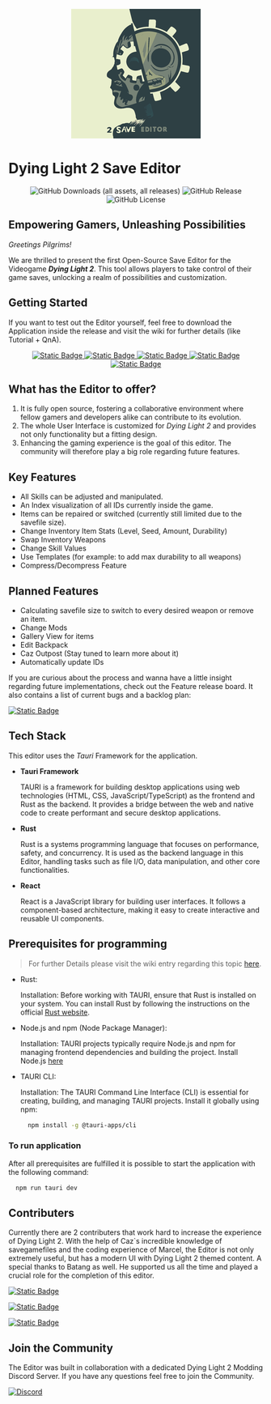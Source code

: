 <p align="center">
  <img alt="Logo" src="./savegame-editor/src-tauri/icons/128x128@2x.png"></img>
</p>

# Dying Light 2 Save Editor 
<p align="center">
  <img alt="GitHub Downloads (all assets, all releases)" src="https://img.shields.io/github/downloads/Marcel-TO/DL2_Save_Editor/total?style=for-the-badge&logo=Github&logoColor=black&label=Editor%20Downloads&labelColor=899994&color=899994">
  <img alt="GitHub Release" src="https://img.shields.io/github/v/release/Marcel-TO/DL2_Save_Editor?include_prereleases&sort=date&display_name=tag&style=for-the-badge&logo=Github&labelColor=526264&color=526264">
  <img alt="GitHub License" src="https://img.shields.io/github/license/Marcel-TO/DL2_Save_Editor?style=for-the-badge&labelColor=2f4045&color=2f4045">
</p>

## Empowering Gamers, Unleashing Possibilities
*Greetings Pilgrims!*

We are thrilled to present the first Open-Source Save Editor for the Videogame ***Dying Light 2***. This tool allows players to take control of their game saves, unlocking a realm of possibilities and customization. 

## Getting Started
If you want to test out the Editor yourself, feel free to download the Application inside the release and visit the wiki for further details (like Tutorial + QnA).
<p align="center">
  <a href="https://github.com/Marcel-TO/DL2_Save_Editor/wiki/Home" target="_blank">
    <img alt="Static Badge" src="https://img.shields.io/badge/Visit-Wiki-899994?style=for-the-badge&logo=readthedocs&logoColor=fff">
  </a>
  <a href="https://github.com/Marcel-TO/DL2_Save_Editor/wiki/Getting-Started-with-the-Editor" target="_blank">
    <img alt="Static Badge" src="https://img.shields.io/badge/Visit-Getting_Started-899994?style=for-the-badge&logo=readthedocs&logoColor=fff">
  </a>
  <a href="https://github.com/Marcel-TO/DL2_Save_Editor/wiki/Commonly-Asked-Questions-(QnA)" target="_blank">
    <img alt="Static Badge" src="https://img.shields.io/badge/Visit-QnA-899994?style=for-the-badge&logo=readthedocs&logoColor=fff">
  </a>
  <a href="https://github.com/Marcel-TO/DL2_Save_Editor/wiki/Tutorial" target="_blank">
    <img alt="Static Badge" src="https://img.shields.io/badge/Visit-Tutorial-899994?style=for-the-badge&logo=readthedocs&logoColor=fff">
  </a>
  <a href="https://github.com/Marcel-TO/DL2_Save_Editor/releases/tag/app-v1.0.6-no-settings" target="_blank">
    <img alt="Static Badge" src="https://img.shields.io/badge/Visit-Downloads-899994?style=for-the-badge&logo=readthedocs&logoColor=fff">
  </a>
</p>

## What has the Editor to offer?
1. It is fully open source, fostering a collaborative environment where fellow gamers and developers alike can contribute to its evolution.
2. The whole User Interface is customized for *Dying Light 2* and provides not only functionality but a fitting design.
3. Enhancing the gaming experience is the goal of this editor. The community will therefore play a big role regarding future features.

## Key Features
- All Skills can be adjusted and manipulated.
- An Index visualization of all IDs currently inside the game.
- Items can be repaired or switched (currently still limited due to the savefile size).
- Change Inventory Item Stats (Level, Seed, Amount, Durability)
- Swap Inventory Weapons
- Change Skill Values
- Use Templates (for example: to add max durability to all weapons)
- Compress/Decompress Feature

## Planned Features
- Calculating savefile size to switch to every desired weapon or remove an item.
- Change Mods
- Gallery View for items
- Edit Backpack
- Caz Outpost (Stay tuned to learn more about it)
- Automatically update IDs

If you are curious about the process and wanna have a little insight regarding future implementations, check out the Feature release board. It also contains a list of current bugs and a backlog plan:

<a href="https://github.com/users/Marcel-TO/projects/2/views/2" target="_blank">
    <img alt="Static Badge" src="https://img.shields.io/badge/Visit-Feature_Board-899994?style=for-the-badge&logo=readthedocs&logoColor=fff">
</a>

## Tech Stack
This editor uses the *Tauri* Framework for the application.
- **Tauri Framework**
  
  TAURI is a framework for building desktop applications using web technologies (HTML, CSS, JavaScript/TypeScript) as the frontend and Rust as the backend. It provides a bridge between the web and native code to create performant and secure desktop applications.

- **Rust**

  Rust is a systems programming language that focuses on performance, safety, and concurrency. It is used as the backend language in this Editor, handling tasks such as file I/O, data manipulation, and other core functionalities.

- **React**

   React is a JavaScript library for building user interfaces. It follows a component-based architecture, making it easy to create interactive and reusable UI components.

## Prerequisites for programming
> For further Details please visit the wiki entry regarding this topic [here](https://github.com/Marcel-TO/DL2_Save_Editor/wiki/Prerequisites-for-Programming).

- Rust:

  Installation: Before working with TAURI, ensure that Rust is installed on your system. You can install Rust by following the instructions on the official [Rust website](https://www.rust-lang.org/tools/install).

- Node.js and npm (Node Package Manager):

  Installation: TAURI projects typically require Node.js and npm for managing frontend dependencies and building the project. Install Node.js [here](https://nodejs.org/)

- TAURI CLI:

  Installation: The TAURI Command Line Interface (CLI) is essential for creating, building, and managing TAURI projects. Install it globally using npm:
  ```bash
    npm install -g @tauri-apps/cli
  ```

### To run application
After all prerequisites are fulfilled it is possible to start the application with the following command:
```bash
  npm run tauri dev
```


## Contributers
Currently there are 2 contributers that work hard to increase the experience of Dying Light 2. With the help of Caz`s incredible knowledge of savegamefiles and the coding experience of Marcel, the Editor is not only extremely useful, but has a modern UI with Dying Light 2 themed content. A special thanks to Batang as well. He supported us all the time and played a crucial role for the completion of this editor.

<p>
  <a href="https://github.com/Marcel-TO" target="_blank">
    <img alt="Static Badge" src="https://img.shields.io/badge/Developer-MarcelMcHawk-899994?style=for-the-badge">
  </a>
</p>
<p>
  <a href="https://github.com/zCaazual" target="_blank">
    <img alt="Static Badge" src="https://img.shields.io/badge/Reverse Engineer-zCazual-526264?style=for-the-badge">
  </a>
</p>
<p>
  <a href="https://github.com/B-a-t-a-n-g" target="_blank">
    <img alt="Static Badge" src="https://img.shields.io/badge/Tester-Batang-2f4045?style=for-the-badge">
  </a>
</p>

## Join the Community
The Editor was built in collaboration with a dedicated Dying Light 2 Modding Discord Server. If you have any questions feel free to join the Community.

<a href="https://discord.gg/XVn5ntC2EB" target="_blank">
  <img alt="Discord" src="https://img.shields.io/discord/808315053722959873?style=for-the-badge&logo=discord&logoColor=white&labelColor=%235865F2&color=%235865F2">
</a>
